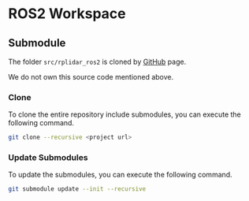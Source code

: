 # ROS2 Workspace



## Submodule

The folder `src/rplidar_ros2` is cloned by [GitHub](https://github.com/babakhani/rplidar_ros2.git) page.

We do not own this source code mentioned above.



### Clone

To clone the entire repository include submodules, you can execute the following command.

```bash
git clone --recursive <project url>
```



### Update Submodules

To update the submodules, you can execute the following command.

```bash
git submodule update --init --recursive
```

